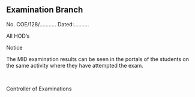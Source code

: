 ## Examination Branch

No. COE/128/...........	Dated:..........

All HOD’s

Notice

The MID examination results can be seen in the portals of the students on the same activity where they have attempted the exam.

</br>

Controller of Examinations

